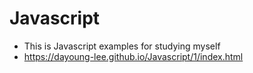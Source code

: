 # Javascript
- This is Javascript examples for studying myself
- https://dayoung-lee.github.io/Javascript/1/index.html
